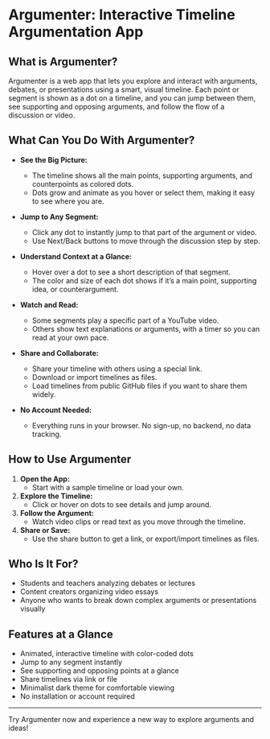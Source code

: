 # Argumenter: Interactive Timeline Argumentation App

## What is Argumenter?

Argumenter is a web app that lets you explore and interact with arguments, debates, or presentations using a smart, visual timeline. Each point or segment is shown as a dot on a timeline, and you can jump between them, see supporting and opposing arguments, and follow the flow of a discussion or video.

## What Can You Do With Argumenter?

- **See the Big Picture:**

  - The timeline shows all the main points, supporting arguments, and counterpoints as colored dots.
  - Dots grow and animate as you hover or select them, making it easy to see where you are.

- **Jump to Any Segment:**

  - Click any dot to instantly jump to that part of the argument or video.
  - Use Next/Back buttons to move through the discussion step by step.

- **Understand Context at a Glance:**

  - Hover over a dot to see a short description of that segment.
  - The color and size of each dot shows if it’s a main point, supporting idea, or counterargument.

- **Watch and Read:**

  - Some segments play a specific part of a YouTube video.
  - Others show text explanations or arguments, with a timer so you can read at your own pace.

- **Share and Collaborate:**

  - Share your timeline with others using a special link.
  - Download or import timelines as files.
  - Load timelines from public GitHub files if you want to share them widely.

- **No Account Needed:**
  - Everything runs in your browser. No sign-up, no backend, no data tracking.

## How to Use Argumenter

1. **Open the App:**
   - Start with a sample timeline or load your own.
2. **Explore the Timeline:**
   - Click or hover on dots to see details and jump around.
3. **Follow the Argument:**
   - Watch video clips or read text as you move through the timeline.
4. **Share or Save:**
   - Use the share button to get a link, or export/import timelines as files.

## Who Is It For?

- Students and teachers analyzing debates or lectures
- Content creators organizing video essays
- Anyone who wants to break down complex arguments or presentations visually

## Features at a Glance

- Animated, interactive timeline with color-coded dots
- Jump to any segment instantly
- See supporting and opposing points at a glance
- Share timelines via link or file
- Minimalist dark theme for comfortable viewing
- No installation or account required

---

Try Argumenter now and experience a new way to explore arguments and ideas!
